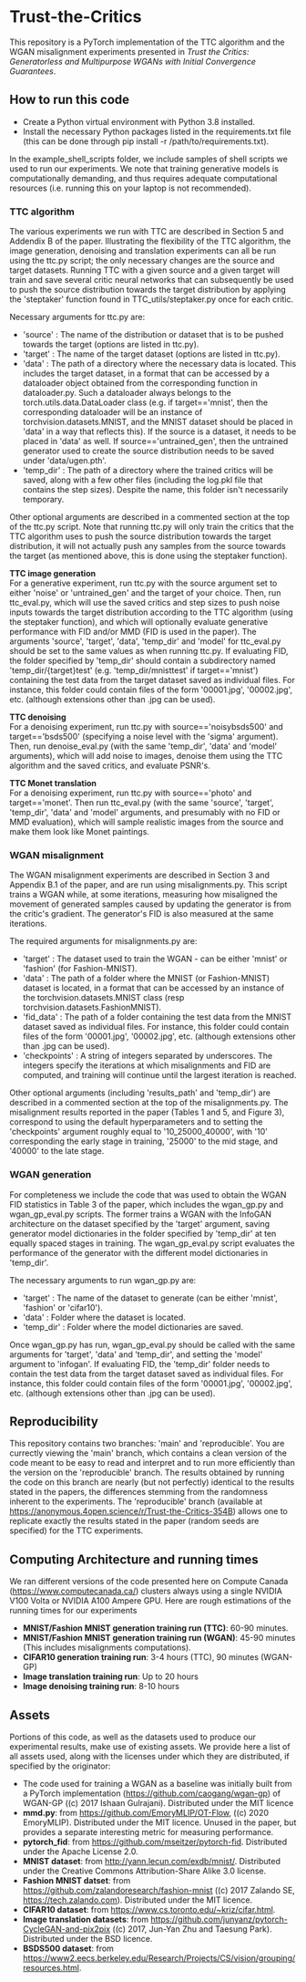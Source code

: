 # Trust-the-Critics
This repository is a PyTorch implementation of the TTC algorithm and the WGAN misalignment experiments presented in *Trust the Critics: Generatorless and Multipurpose WGANs with Initial Convergence Guarantees*.


## How to run this code ##
* Create a Python virtual environment with Python 3.8 installed.
* Install the necessary Python packages listed in the requirements.txt file (this can be done through pip install -r /path/to/requirements.txt).

In the example_shell_scripts folder, we include samples of shell scripts we used to run our experiments. We note that training  generative models is computationally demanding, and thus requires adequate computational resources (i.e. running this on your laptop is not recommended).


### TTC algorithm
The various experiments we run with TTC are described in Section 5 and Addendix B of the paper. Illustrating the flexibility of the TTC algorithm, the image generation, denoising and translation experiments can all be run using the ttc.py script; the only necessary changes are the source and target datasets. Running TTC with a given source and a given target will train and save several critic neural networks that can subsequently be used to push the source distribution towards the target distribution by applying the 'steptaker' function found in TTC_utils/steptaker.py once for each critic.  

Necessary arguments for ttc.py are:
* 'source' : The name of the distribution or dataset that is to be pushed towards the target (options are listed in ttc.py).
* 'target' : The name of the target dataset (options are listed in ttc.py).
* 'data' : The path of a directory where the necessary data is located. This includes the target dataset, in a format that can be accessed by a dataloader object obtained from the corresponding function in dataloader.py. Such a dataloader always belongs to the torch.utils.data.DataLoader class (e.g. if target=='mnist', then the corresponding dataloader will be an instance of torchvision.datasets.MNIST, and the MNIST dataset should be placed in 'data' in a way that reflects this). If the source is a dataset, it needs to be placed in 'data' as well. If source=='untrained_gen', then the untrained generator used to create the source distribution needs to be saved under 'data/ugen.pth'.
* 'temp_dir' : The path of a directory where the trained critics will be saved, along with a few other files (including the log.pkl file that contains the step sizes). Despite the name, this folder isn't necessarily temporary.

Other optional arguments are described in a commented section at the top of the ttc.py script. Note that running ttc.py will only train the critics that the TTC algorithm uses to push the source distribution towards the target distribution, it will not actually push any samples from the source towards the target (as mentioned above, this is done using the steptaker function).


**TTC image generation**   
For a generative experiment, run ttc.py with the source argument set to either 'noise' or 'untrained_gen' and the target of your choice. Then, run ttc_eval.py, which will use the saved critics and step sizes to push noise inputs towards the target distribution according to the TTC algorithm (using the steptaker function), and which will optionally evaluate generative performance with FID and/or MMD (FID is used in the paper). The arguments 'source', 'target', 'data', 'temp_dir' and 'model' for ttc_eval.py should be set to the same values as when running ttc.py. If evaluating FID, the folder specified by 'temp_dir' should contain a subdirectory named 'temp_dir/{target}test' (e.g. 'temp_dir/mnisttest' if target=='mnist') containing the test data from the target dataset saved as individual files. For instance, this folder could contain files of the form '00001.jpg', '00002.jpg', etc. (although extensions other than .jpg can be used).



**TTC denoising**  
For a denoising experiment, run ttc.py with source=='noisybsds500' and target=='bsds500' (specifying a noise level with the 'sigma' argument). Then, run denoise_eval.py (with the same 'temp_dir', 'data' and 'model' arguments), which will add noise to images, denoise them using the TTC algorithm and the saved critics, and evaluate PSNR's. 



**TTC Monet translation**  
For a denoising experiment, run ttc.py with source=='photo' and target=='monet'. Then run ttc_eval.py (with the same 'source', 'target', 'temp_dir', 'data' and 'model' arguments, and presumably with no FID or MMD evaluation), which will sample realistic images from the source and make them look like Monet paintings.



### WGAN misalignment 
The WGAN misalignment experiments are described in Section 3 and Appendix B.1 of the paper, and are run using misalignments.py. This script trains a WGAN while, at some iterations, measuring how misaligned the movement of generated samples caused by updating the generator is from the critic's gradient. The generator's FID is also measured at the same iterations.

The required arguments for misalignments.py are:
* 'target' : The dataset used to train the WGAN - can be either 'mnist' or 'fashion' (for Fashion-MNIST).
* 'data' : The path of a folder where the MNIST (or Fashion-MNIST) dataset is located, in a format that can be accessed by an instance of the torchvision.datasets.MNIST class (resp torchvision.datasets.FashionMNIST). 
* 'fid_data' :  The path of a folder containing the test data from the MNIST dataset saved as individual files. For instance, this folder could contain files of the form '00001.jpg', '00002.jpg', etc. (although extensions other than .jpg can be used).
* 'checkpoints' : A string of integers separated by underscores. The integers specify the iterations at which misalignments and FID are computed, and training will continue until the largest iteration is reached.

Other optional arguments (including 'results_path' and 'temp_dir') are described in a commented section at the top of the misalignments.py. The misalignment results reported in the paper (Tables 1 and 5, and Figure 3), correspond to using the default hyperparameters and  to setting the 'checkpoints' argument roughly equal to '10_25000_40000', with '10' corresponding the early stage in training, '25000' to the mid stage, and '40000' to the late stage. 



### WGAN generation 
For completeness we include the code that was used to obtain the WGAN FID statistics in Table 3 of the paper, which includes the wgan_gp.py and wgan_gp_eval.py scripts. The former trains a WGAN with the InfoGAN architecture on the dataset specified by the 'target' argument, saving generator model dictionaries in the folder specified by 'temp_dir' at ten equally spaced stages in training. The wgan_gp_eval.py script evaluates the performance of the generator with the different model dictionaries in 'temp_dir'. 

The necessary arguments to run wgan_gp.py are:
* 'target' : The name of the dataset to generate (can be either 'mnist', 'fashion' or 'cifar10').
* 'data' : Folder where the dataset is located.
* 'temp_dir' : Folder where the model dictionaries are saved.

Once wgan_gp.py has run, wgan_gp_eval.py should be called with the same arguments for 'target', 'data' and 'temp_dir', and setting the 'model' argument to 'infogan'. If evaluating FID, the 'temp_dir' folder needs to contain the test data from the target dataset saved as individual files. For instance, this folder could contain files of the form '00001.jpg', '00002.jpg', etc. (although extensions other than .jpg can be used).
  
  

## Reproducibility
This repository contains two branches: 'main' and 'reproducible'. You are currectly viewing the 'main' branch, which contains a clean version of the code meant to be easy to read and interpret and to run more efficiently than the version on the 'reproducible' branch. The results obtained by running the code on this branch are nearly (but not perfectly) identical to the results stated in the papers, the differences stemming from the randomness inherent to the experiments. The 'reproducible' branch (available at https://anonymous.4open.science/r/Trust-the-Critics-354B) allows one to replicate exactly the results stated in the paper (random seeds are specified) for the TTC experiments. 



## Computing Architecture and running times
We ran different versions of the code presented here on Compute Canada (https://www.computecanada.ca/) clusters always using a single NVIDIA V100 Volta or NVIDIA A100 Ampere GPU. Here are rough estimations of the running times for our experiments

- **MNIST/Fashion MNIST generation training run (TTC)**: 60-90 minutes.
- **MNIST/Fashion MNIST generation training run (WGAN)**: 45-90 minutes (This includes misalignments computations).
- **CIFAR10 generation training run**: 3-4 hours (TTC), 90 minutes (WGAN-GP)
- **Image translation training run**: Up to 20 hours
- **Image denoising training run**: 8-10 hours



## Assets 
Portions of this code, as well as the datasets used to produce our experimental results, make use of existing assets. We provide here a list of all assets used, along with the licenses under which they are distributed, if specified by the originator:
- The code used for training a WGAN as a baseline was initially built from a PyTorch implementation (https://github.com/caogang/wgan-gp) of WGAN-GP ((c) 2017 Ishaan Gulrajani). Distributed under the MIT licence
- **mmd.py**: from https://github.com/EmoryMLIP/OT-Flow, ((c) 2020 EmoryMLIP). Distributed under the MIT licence. Unused in the paper, but provides a separate interesting metric for measuring performance.
- **pytorch_fid**: from https://github.com/mseitzer/pytorch-fid. Distributed under the Apache License 2.0.
- **MNIST dataset**: from http://yann.lecun.com/exdb/mnist/. Distributed under the Creative Commons Attribution-Share Alike 3.0 license.
- **Fashion MNIST datset**: from  https://github.com/zalandoresearch/fashion-mnist ((c) 2017 Zalando SE, https://tech.zalando.com). Distributed under the MIT licence.
- **CIFAR10 dataset**: from https://www.cs.toronto.edu/~kriz/cifar.html.
- **Image translation datasets**: from https://github.com/junyanz/pytorch-CycleGAN-and-pix2pix ((c) 2017, Jun-Yan Zhu and Taesung Park). Distributed under the BSD licence.
- **BSDS500 dataset**: from https://www2.eecs.berkeley.edu/Research/Projects/CS/vision/grouping/resources.html.




